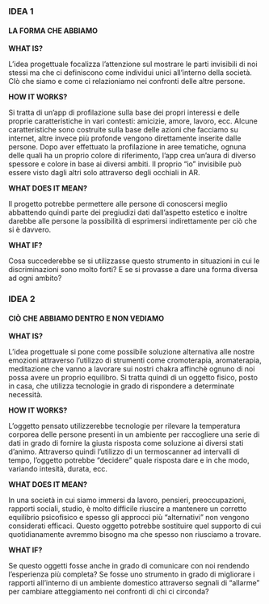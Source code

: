 ### IDEA 1

#### LA FORMA CHE ABBIAMO

**WHAT IS?**

L’idea progettuale focalizza l’attenzione sul mostrare le parti invisibili di noi stessi ma che ci definiscono come individui unici all’interno della società. CIò che siamo e come ci relazioniamo nei confronti delle altre persone.

**HOW IT WORKS?**

Si tratta di un’app di profilazione sulla base dei propri interessi e delle proprie caratteristiche in vari contesti: amicizie, amore, lavoro, ecc. Alcune caratteristiche sono costruite sulla base delle azioni che facciamo su internet, altre invece più profonde vengono direttamente inserite dalle persone. Dopo aver effettuato la profilazione in aree tematiche, ognuna delle quali ha un proprio colore di riferimento, l’app crea un’aura di diverso spessore e colore in base ai diversi ambiti. Il proprio “io” invisibile può essere visto dagli altri solo attraverso degli occhiali in AR.

**WHAT DOES IT MEAN?**

Il progetto potrebbe permettere alle persone di conoscersi meglio abbattendo quindi parte dei pregiudizi dati dall’aspetto estetico e inoltre darebbe alle persone la possibilità di esprimersi indirettamente per ciò che si è davvero.

**WHAT IF?**

Cosa succederebbe se si utilizzasse questo strumento in situazioni in cui le discriminazioni sono molto forti?  E se si provasse a dare una forma diversa ad ogni ambito?


### IDEA 2

#### CIÒ CHE ABBIAMO DENTRO E NON VEDIAMO

**WHAT IS?**

L’idea progettuale si pone come possibile soluzione alternativa alle nostre emozioni attraverso l’utilizzo di strumenti come cromoterapia, aromaterapia, meditazione che vanno a lavorare sui nostri chakra affinchè ognuno di noi possa avere un proprio equilibro. Si tratta quindi di un oggetto fisico, posto in casa, che utilizza tecnologie in grado di rispondere a determinate necessità.

**HOW IT WORKS?**

L’oggetto pensato utilizzerebbe tecnologie per rilevare la temperatura corporea delle persone presenti in un ambiente per raccogliere una serie di dati in grado di fornire la giusta risposta come soluzione ai diversi stati d’animo. Attraverso quindi l’utilizzo di un termoscanner ad intervalli di tempo, l’oggetto potrebbe “decidere” quale risposta dare e in che modo, variando intesità, durata, ecc.

**WHAT DOES IT MEAN?**

In una società in cui siamo immersi da lavoro, pensieri, preoccupazioni, rapporti sociali, studio, è molto difficile riuscire a mantenere un corretto equilibrio psicofisico e spesso gli approcci più “alternativi” non vengono considerati efficaci. Questo oggetto potrebbe sostituire quel supporto di cui quotidianamente avremmo bisogno ma che spesso non riusciamo a trovare.

**WHAT IF?**

Se questo oggetti fosse anche in grado di comunicare con noi rendendo l’esperienza più completa? Se fosse uno strumento in grado di migliorare i rapporti all’interno di un ambiente domestico attraverso segnali di “allarme” per cambiare atteggiamento nei confronti di chi ci circonda?

